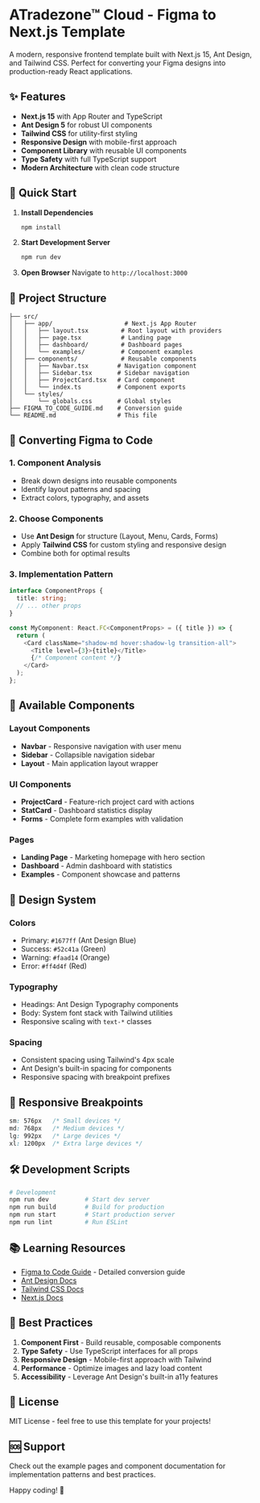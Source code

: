 # ATradezone™ Cloud - Figma to Next.js Template

A modern, responsive frontend template built with Next.js 15, Ant Design, and Tailwind CSS. Perfect for converting your Figma designs into production-ready React applications.

## ✨ Features

- **Next.js 15** with App Router and TypeScript
- **Ant Design 5** for robust UI components
- **Tailwind CSS** for utility-first styling
- **Responsive Design** with mobile-first approach
- **Component Library** with reusable UI components
- **Type Safety** with full TypeScript support
- **Modern Architecture** with clean code structure

## 🚀 Quick Start

1. **Install Dependencies**
   ```bash
   npm install
   ```

2. **Start Development Server**
   ```bash
   npm run dev
   ```

3. **Open Browser**
   Navigate to `http://localhost:3000`

## 📁 Project Structure

```
├── src/
│   ├── app/                    # Next.js App Router
│   │   ├── layout.tsx         # Root layout with providers
│   │   ├── page.tsx           # Landing page
│   │   ├── dashboard/         # Dashboard pages
│   │   └── examples/          # Component examples
│   ├── components/            # Reusable components
│   │   ├── Navbar.tsx        # Navigation component
│   │   ├── Sidebar.tsx       # Sidebar navigation
│   │   ├── ProjectCard.tsx   # Card component
│   │   └── index.ts          # Component exports
│   └── styles/
│       └── globals.css       # Global styles
├── FIGMA_TO_CODE_GUIDE.md    # Conversion guide
└── README.md                 # This file
```

## 🎨 Converting Figma to Code

### 1. Component Analysis
- Break down designs into reusable components
- Identify layout patterns and spacing
- Extract colors, typography, and assets

### 2. Choose Components
- Use **Ant Design** for structure (Layout, Menu, Cards, Forms)
- Apply **Tailwind CSS** for custom styling and responsive design
- Combine both for optimal results

### 3. Implementation Pattern
```typescript
interface ComponentProps {
  title: string;
  // ... other props
}

const MyComponent: React.FC<ComponentProps> = ({ title }) => {
  return (
    <Card className="shadow-md hover:shadow-lg transition-all">
      <Title level={3}>{title}</Title>
      {/* Component content */}
    </Card>
  );
};
```

## 🧩 Available Components

### Layout Components
- **Navbar** - Responsive navigation with user menu
- **Sidebar** - Collapsible navigation sidebar
- **Layout** - Main application layout wrapper

### UI Components
- **ProjectCard** - Feature-rich project card with actions
- **StatCard** - Dashboard statistics display
- **Forms** - Complete form examples with validation

### Pages
- **Landing Page** - Marketing homepage with hero section
- **Dashboard** - Admin dashboard with statistics
- **Examples** - Component showcase and patterns

## 🎯 Design System

### Colors
- Primary: `#1677ff` (Ant Design Blue)
- Success: `#52c41a` (Green)
- Warning: `#faad14` (Orange)
- Error: `#ff4d4f` (Red)

### Typography
- Headings: Ant Design Typography components
- Body: System font stack with Tailwind utilities
- Responsive scaling with `text-*` classes

### Spacing
- Consistent spacing using Tailwind's 4px scale
- Ant Design's built-in spacing for components
- Responsive spacing with breakpoint prefixes

## 📱 Responsive Breakpoints

```css
sm: 576px   /* Small devices */
md: 768px   /* Medium devices */
lg: 992px   /* Large devices */
xl: 1200px  /* Extra large devices */
```

## 🛠 Development Scripts

```bash
# Development
npm run dev          # Start dev server
npm run build        # Build for production
npm run start        # Start production server
npm run lint         # Run ESLint
```

## 📚 Learning Resources

- [Figma to Code Guide](./FIGMA_TO_CODE_GUIDE.md) - Detailed conversion guide
- [Ant Design Docs](https://ant.design/components/overview/)
- [Tailwind CSS Docs](https://tailwindcss.com/docs)
- [Next.js Docs](https://nextjs.org/docs)

## 🤝 Best Practices

1. **Component First** - Build reusable, composable components
2. **Type Safety** - Use TypeScript interfaces for all props
3. **Responsive Design** - Mobile-first approach with Tailwind
4. **Performance** - Optimize images and lazy load content
5. **Accessibility** - Leverage Ant Design's built-in a11y features

## 📄 License

MIT License - feel free to use this template for your projects!

## 🆘 Support

Check out the example pages and component documentation for implementation patterns and best practices.

Happy coding! 🎉